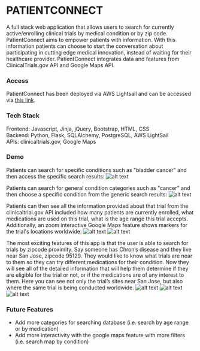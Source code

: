 # PATIENTCONNECT
A full stack web application that allows users to search for currently active/enrolling clinical trials by medical condition or by zip code. PatientConnect aims to empower patients with information. With this information patients can choose to start the conversation about participating in cutting edge medical innovation, instead of waiting for their healthcare provider. PatientConnect integrates data and features from ClinicalTrials.gov API and Google Maps API.

### Access
PatientConnect has been deployed via AWS Lightsail and can be accessed via [this link](http://52.13.148.31).

### Tech Stack
Frontend: Javascript, Jinja, jQuery, Bootstrap, HTML, CSS
</br>
Backend: Python, Flask, SQLAlchemy, PostgreSQL, AWS LightSail
</br>
APIs: clinicaltrials.gov, Google Maps 

### Demo
Patients can search for specific conditions such as "bladder cancer" and then access the specific search results:
![alt text](https://raw.githubusercontent.com/sunainaluru/PATIENTCONNECT/master/static/READMEgifs/1.gif)


Patients can search for general condition categories such as "cancer" and then choose a specific condition from the generic search results:
![alt text](https://raw.githubusercontent.com/sunainaluru/PATIENTCONNECT/master/static/READMEgifs/giphy2.gif)

Patients can then see all the information provided about that trial from the clinicaltrial.gov API included how many patients are currently enrolled, what medications are used on this trial, what is the age range this trial accepts. Additionally, an zoom interactive Google Maps feature shows markers for the trial's locations worldwide:
![alt text](https://raw.githubusercontent.com/sunainaluru/PATIENTCONNECT/master/static/READMEgifs/giphy3.gif)
![alt text](https://raw.githubusercontent.com/sunainaluru/PATIENTCONNECT/master/static/READMEgifs/giphy4.gif)

The most exciting features of this app is that the user is able to search for trials by zipcode proximity. Say someone has Chron’s disease and they live near San Jose, zipcode 95129. They would like to know what trials are near to them so they can try different medications for their condition. Now they will see all of the detailed information that will help them determine if they are eligible for the trial or not, or if the medications are of any interest to them. Here you can see not only the trial’s sites near San Jose, but also where the same trial is being conducted worldwide. 
![alt text](https://raw.githubusercontent.com/sunainaluru/PATIENTCONNECT/master/static/READMEgifs/giphy5.gif)
![alt text](https://raw.githubusercontent.com/sunainaluru/PATIENTCONNECT/master/static/READMEgifs/giphy6.gif)
![alt text](https://raw.githubusercontent.com/sunainaluru/PATIENTCONNECT/master/static/READMEgifs/giphy7.gif)


### Future Features
* Add more categories for searching database (i.e. search by age range or by medication)
* Add more interactivity with the google maps feature with more filters (i.e. search map by condition)
